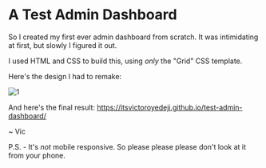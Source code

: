# A Test Admin Dashboard

So I created my first ever admin dashboard from scratch. It was intimidating at first, but slowly I figured it out.

I used HTML and CSS to build this, using *only* the "Grid" CSS template.

Here's the design I had to remake:

![1]

And here's the final result: https://itsvictoroyedeji.github.io/test-admin-dashboard/

~ Vic

P.S. - It's *not* mobile responsive. So please please please don't look at it from your phone.
 

[1]: https://cdn.statically.io/gh/TheOdinProject/curriculum/43cc6ab69fdfbef40d431a65677d2144668930ac/intermediate_html_css/grid/project_admin_dashboard/imgs/dashboard-project.png

